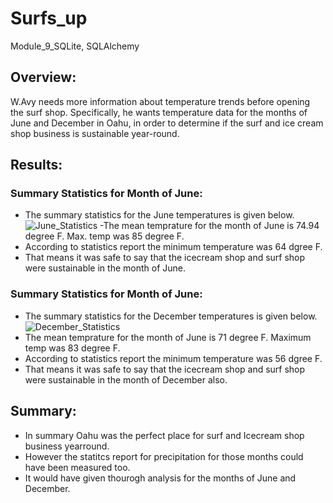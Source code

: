 # Surfs_up
Module_9_SQLite, SQLAlchemy

## Overview:
W.Avy needs more information about temperature trends before opening the surf shop. Specifically, he wants temperature data for the months of June and December in Oahu, in order to determine if the surf and ice cream shop business is sustainable year-round.
## Results:
### Summary Statistics for Month of June:
- The summary statistics for the June temperatures is given below.
![June_Statistics](https://user-images.githubusercontent.com/92752935/147790302-1de93554-543f-436b-a59a-eb3225ef274c.png)
-The mean temprature for the month of June is 74.94 degree F. Max. temp was 85 degree F.
- According to statistics report the minimum temperature was 64 dgree F. 
- That means it was safe to say that the icecream shop and surf shop were sustainable in the month of June.
### Summary Statistics for Month of June:
- The summary statistics for the December temperatures is given below.
![December_Statistics](https://user-images.githubusercontent.com/92752935/147790622-d309a34d-efba-4592-adfe-76111498aae6.png)
- The mean temprature for the month of June is 71 degree F. Maximum temp was 83 degree F.
- According to statistics report the minimum temperature was 56 dgree F. 
- That means it was safe to say that the icecream shop and surf shop were sustainable in the month of December also.
## Summary:
- In summary Oahu was the perfect place for surf and Icecream shop business yearround.
- However the statitcs report for precipitation for those months could have been measured too.
- It would have given thourogh analysis for the months of June and December.

